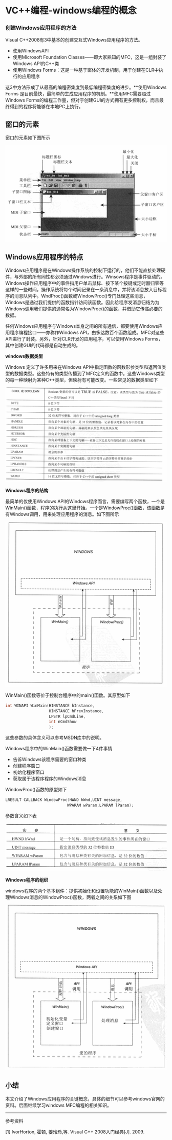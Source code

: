 # VC++编程-windows编程的概念

### 创建Windows应用程序的方法

Visual C++2008有3中基本的创建交互式Windows应用程序的方法。

* 使用WindowsAPI
* 使用Microsoft Foundation Classes——即大家熟知的MFC，这是一组封装了Windows API的C++类
* 使用Windows Forms：这是一种基于窗体的开发机制，用于创建在CLR中执行的应用程序

这3中方法形成了从最高的编程密集度到最低编程密集度的进步。**使用Windows Forms 是目前最快，最简单的生成应用程序的机制。**使用MFC需要超过Windows Forms的编程工作量，但对于创建GUI的方式拥有更多控制权，而且最终得到的程序将能够在本地PC上执行。

## 窗口的元素

窗口的元素如下图所示

<center>

![窗口的元素](image\窗口的基本元素.png)

</center>

## Windows应用程序的特点

Windows应用程序是在Windows操作系统的控制下运行的，他们不能直接处理硬件，与外部的所有同性都必须通过Windows进行。Winsows程序是事件驱动的。Windows操作应用程序中的事件指用户单击鼠标、按下某个按键或定时器归零等这样的一些时间，操作系统将每个时间记录在一条消息中，并将该消息放入目标程序的消息队列中。WndProc()函数或WindowProc()专门处理这些消息，Windows是通过我们提供的函数指针访问该函数。因此给程序发消息归结为为Windows调用我们提供的通常名为WindowProc()的函数，并借助它传递必要的数据。

任何Windows应用程序与Windows本身之间的所有通信，都要使用Windows应用程序编程接口——亦称作Windows API，由多达数百个函数组成。MFC对这些API进行了封装。另外，针对CLR开发的应用程序，可以使用Windows Forms，其中创建GUI的代码都是自动生成的。

**windows数据类型**

Windows 定义了许多用来在Windows API中指定函数的函数形参类型和返回值类型的数据类型。这些特有的类型传播到了MFC定义的函数中。这些Windows类型的每一种映射为某种C++类型，但映射有可能改变。一些常见的数据类型如下

<center>

![windows特有的数据类型](image\windows特有的数据类型.png)

</center>

**Windows程序的结构**

最简单的仅使用Windows API的Windows程序而言，需要编写两个函数，一个是WinMain()函数，程序的执行从这里开始。一个是WindowProc()函数，该函数是有Windows调用，用来处理应用程序的消息。如下图所示

<center>

![windows应用程序结构](image\windows程序结构.png)

</center>

WinMain()函数等价于控制台程序中的main()函数。其原型如下

```c++
int WINAPI WinMain(HINSTANCE hInstance,
                   HINSTANCE hPrevInstance,
                   LPSTR lpCmdLine,
                   int nCmdShow
                   );
```

这些参数的具体含义可以参考MSDN库中的说明。

Windows程序中的WinMain()函数需要做一下4件事情

- 告诉Windows该程序需要的窗口种类
- 创建程序窗口
- 初始化程序窗口
- 获取属于该程序程序的Windows消息

WindowProc()函数的原型如下

```c++
LRESULT CALLBACK WindowProc(HWND hWnd,UINT message,
                           WPARAM wParam,LPARAM lParam);
```

参数含义如下表

<center>

![WindowProc参数含义.png](image\WindowProc参数含义.png)

</center>

**Windows程序的组织**

windows程序的两个基本组件：提供初始化和设置功能的WinMain()函数以及处理Windows消息的WindowProc()函数，两者之间的关系如下图

<center>

![windows程序的组织](image\windows程序的组织.png)

</center>

## 小结

本文介绍了Windows应用程序的关键概念，具体的细节可以参考windows官网的资料。后面继续学习windows MFC编程的相关知识。

----

参考资料

[1] IvorHorton, 霍顿, 姜玲玲,等. Visual C++ 2008入门经典[J]. 2009.